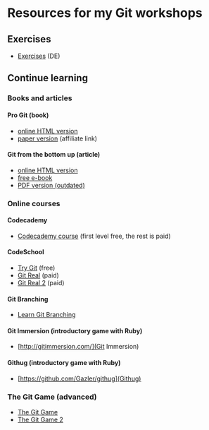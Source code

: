 # Resources for my Git workshops


## Exercises

* [Exercises](git-exercises-de.pdf) (DE)


## Continue learning


### Books and articles

#### Pro Git (book)
* [online HTML version](https://git-scm.com/book/en/v2)
* [paper version](http://amzn.to/2rg0yEO) (affiliate link)

#### Git from the bottom up (article)
* [online HTML version](https://jwiegley.github.io/git-from-the-bottom-up/)
* [free e-book](https://github.com/johnrezzo/git-from-the-bottom-up-ebook)
* [PDF version (outdated)](http://ftp.newartisans.com/pub/git.from.bottom.up.pdf)


### Online courses

#### Codecademy
* [Codecademy course](https://www.codecademy.com/learn/learn-git) (first level free, the rest is paid)

#### CodeSchool
* [Try Git](https://try.github.io/) (free)
* [Git Real](https://www.codeschool.com/courses/git-real) (paid)
* [Git Real 2](https://www.codeschool.com/courses/git-real-2) (paid)

#### Git Branching
* [Learn Git Branching](http://learngitbranching.js.org/)

#### Git Immersion (introductory game with Ruby)
* [http://gitimmersion.com/](Git Immersion)

#### Githug (introductory game with Ruby)
* [https://github.com/Gazler/githug](Githug)


### The Git Game (advanced)

* [The Git Game](https://github.com/git-game/git-game)
* [The Git Game 2](https://github.com/git-game/git-game-v2)
